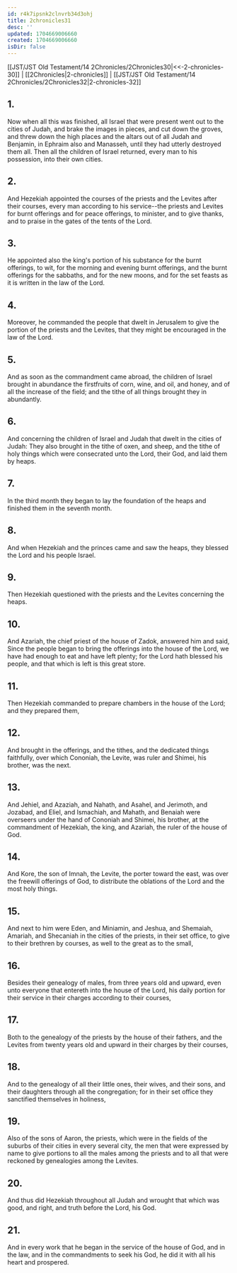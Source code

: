 ```yaml
---
id: r4k7ipsnk2clnvrb34d3ohj
title: 2chronicles31
desc: ''
updated: 1704669006660
created: 1704669006660
isDir: false
---
```

[[JST/JST Old Testament/14 2Chronicles/2Chronicles30|<<-2-chronicles-30]] | [[2Chronicles|2-chronicles]] | [[JST/JST Old Testament/14 2Chronicles/2Chronicles32|2-chronicles-32]]
## 1.
Now when all this was finished, all Israel that were present went out to the cities of Judah, and brake the images in pieces, and cut down the groves, and threw down the high places and the altars out of all Judah and Benjamin, in Ephraim also and Manasseh, until they had utterly destroyed them all. Then all the children of Israel returned, every man to his possession, into their own cities.
## 2.
And Hezekiah appointed the courses of the priests and the Levites after their courses, every man according to his service\--the priests and Levites for burnt offerings and for peace offerings, to minister, and to give thanks, and to praise in the gates of the tents of the Lord.
## 3.
He appointed also the king\'s portion of his substance for the burnt offerings, to wit, for the morning and evening burnt offerings, and the burnt offerings for the sabbaths, and for the new moons, and for the set feasts as it is written in the law of the Lord.
## 4.
Moreover, he commanded the people that dwelt in Jerusalem to give the portion of the priests and the Levites, that they might be encouraged in the law of the Lord.
## 5.
And as soon as the commandment came abroad, the children of Israel brought in abundance the firstfruits of corn, wine, and oil, and honey, and of all the increase of the field; and the tithe of all things brought they in abundantly.
## 6.
And concerning the children of Israel and Judah that dwelt in the cities of Judah: They also brought in the tithe of oxen, and sheep, and the tithe of holy things which were consecrated unto the Lord, their God, and laid them by heaps.
## 7.
In the third month they began to lay the foundation of the heaps and finished them in the seventh month.
## 8.
And when Hezekiah and the princes came and saw the heaps, they blessed the Lord and his people Israel.
## 9.
Then Hezekiah questioned with the priests and the Levites concerning the heaps.
## 10.
And Azariah, the chief priest of the house of Zadok, answered him and said, Since the people began to bring the offerings into the house of the Lord, we have had enough to eat and have left plenty; for the Lord hath blessed his people, and that which is left is this great store.
## 11.
Then Hezekiah commanded to prepare chambers in the house of the Lord; and they prepared them,
## 12.
And brought in the offerings, and the tithes, and the dedicated things faithfully, over which Cononiah, the Levite, was ruler and Shimei, his brother, was the next.
## 13.
And Jehiel, and Azaziah, and Nahath, and Asahel, and Jerimoth, and Jozabad, and Eliel, and Ismachiah, and Mahath, and Benaiah were overseers under the hand of Cononiah and Shimei, his brother, at the commandment of Hezekiah, the king, and Azariah, the ruler of the house of God.
## 14.
And Kore, the son of Imnah, the Levite, the porter toward the east, was over the freewill offerings of God, to distribute the oblations of the Lord and the most holy things.
## 15.
And next to him were Eden, and Miniamin, and Jeshua, and Shemaiah, Amariah, and Shecaniah in the cities of the priests, in their set office, to give to their brethren by courses, as well to the great as to the small,
## 16.
Besides their genealogy of males, from three years old and upward, even unto everyone that entereth into the house of the Lord, his daily portion for their service in their charges according to their courses,
## 17.
Both to the genealogy of the priests by the house of their fathers, and the Levites from twenty years old and upward in their charges by their courses,
## 18.
And to the genealogy of all their little ones, their wives, and their sons, and their daughters through all the congregation; for in their set office they sanctified themselves in holiness,
## 19.
Also of the sons of Aaron, the priests, which were in the fields of the suburbs of their cities in every several city, the men that were expressed by name to give portions to all the males among the priests and to all that were reckoned by genealogies among the Levites.
## 20.
And thus did Hezekiah throughout all Judah and wrought that which was good, and right, and truth before the Lord, his God.
## 21.
And in every work that he began in the service of the house of God, and in the law, and in the commandments to seek his God, he did it with all his heart and prospered.

